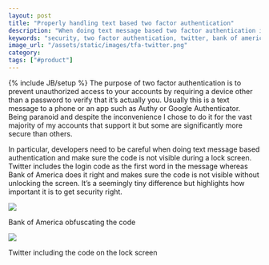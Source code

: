 ```yaml
---
layout: post
title: "Properly handling text based two factor authentication"
description: "When doing text message based two factor authentication it's important to actually be secure by not showing the unlock code on a lock screen."
keywords: "security, two factor authentication, twitter, bank of america"
image_url: "/assets/static/images/tfa-twitter.png"
category: 
tags: ["#product"]
---
```

{% include JB/setup %}
The purpose of two factor authentication is to prevent unauthorized access to your accounts by requiring a device other than a password to verify that it’s actually you. Usually this is a text message to a phone or an app such as Authy or Google Authenticator. Being paranoid and despite the inconvenience I chose to do it for the vast majority of my accounts that support it but some are significantly more secure than others.

In particular, developers need to be careful when doing text message based authentication and make sure the code is not visible during a lock screen. Twitter includes the login code as the first word in the message whereas Bank of America does it right and makes sure the code is not visible without unlocking the screen. It’s a seemingly tiny difference but highlights how important it is to get security right.

<div class="row">
	<div class="span3">
		<div class="thumbnail">
			<img src="{{ IMG_PATH }}tfa-boa.png">
			<p>Bank of America obfuscating the code</p>
		</div>
	</div>
	<div class="span3 offset1">
		<div class="thumbnail">
			<img src="{{ IMG_PATH }}tfa-twitter.png">
			<p>Twitter including the code on the lock screen</p>
		</div>
	</div>	
</div>

<br/>
